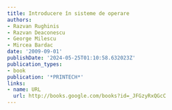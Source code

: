 ```yaml
---
title: Introducere în sisteme de operare
authors:
- Razvan Rughinis
- Razvan Deaconescu
- George Milescu
- Mircea Bardac
date: '2009-09-01'
publishDate: '2024-05-25T01:10:58.632023Z'
publication_types:
- book
publication: '*PRINTECH*'
links:
- name: URL
  url: http://books.google.com/books?id=_JFGzyRxQGcC
---
```

